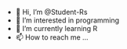 - 👋 Hi, I’m @Student-Rs
- 👀 I’m interested in programming
- 🌱 I’m currently learning R
- 📫 How to reach me ...

<!---
Student-Rs/Student-Rs is a ✨ special ✨ repository because its `README.md` (this file) appears on your GitHub profile.
You can click the Preview link to take a look at your changes.
--->
